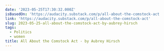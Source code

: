 ```yaml
---
date: '2023-05-25T17:30:32.000Z'
isBasedOn: 'https://audacity.substack.com/p/all-about-the-comstock-act'
link: 'https://audacity.substack.com/p/all-about-the-comstock-act'
slug: 2023-05-25-all-about-the-comstock-act-by-aubrey-hirsch
tags:
  - Politics
  - women
title: All About the Comstock Act - by Aubrey Hirsch
---
```



